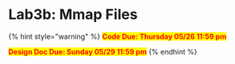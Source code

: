 # Lab3b: Mmap Files

{% hint style="warning" %}
<mark style="color:red;">**Code Due: Thursday 05/26 11:59 pm**</mark>

<mark style="color:red;">**Design Doc Due: Sunday 05/29 11:59 pm**</mark>
{% endhint %}

